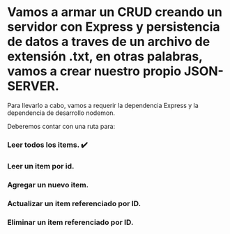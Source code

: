 # Vamos a armar un CRUD creando un servidor con Express y persistencia de datos a traves de un archivo de extensión .txt, en otras palabras, vamos a crear nuestro propio JSON-SERVER.

Para llevarlo a cabo, vamos a requerir la dependencia Express y la dependencia de desarrollo nodemon.

Deberemos contar con una ruta para:
### Leer todos los items. ✔️ 
### Leer un item por id.
### Agregar un nuevo item.
### Actualizar un item  referenciado por ID.
### Eliminar un item referenciado por ID.
